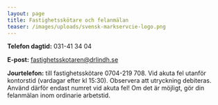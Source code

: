 ```yaml
---
layout: page
title: Fastighetsskötare och felanmälan
teaser: /images/uploads/svensk-markservcie-logo.png
---
```

**Telefon dagtid:** 031-41 34 04

**E-post:** fastighetsskotaren@drlindh.se

**Jourtelefon:** till fastighetsskötare 0704-219 708. Vid akuta fel utanför kontorstid (vardagar efter kl 15:30). Observera att utryckning debiteras. Använd därför endast numret vid akuta fel! Om det är möjligt, gör din felanmälan inom ordinarie arbetstid.
